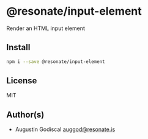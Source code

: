 # @resonate/input-element

Render an HTML input element

## Install

```sh
npm i --save @resonate/input-element
```

## License

MIT

## Author(s)

- Augustin Godiscal <auggod@resonate.is>

